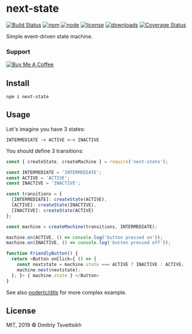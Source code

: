 # next-state

[![Build Status](https://travis-ci.com/reklatsmasters/simple-state.svg?branch=master)](https://travis-ci.com/reklatsmasters/simple-state)
[![npm](https://img.shields.io/npm/v/next-state.svg)](https://npmjs.org/package/next-state)
[![node](https://img.shields.io/node/v/next-state.svg)](https://npmjs.org/package/next-state)
[![license](https://img.shields.io/npm/l/next-state.svg)](https://npmjs.org/package/next-state)
[![downloads](https://img.shields.io/npm/dm/next-state.svg)](https://npmjs.org/package/next-state)
[![Coverage Status](https://coveralls.io/repos/github/reklatsmasters/next-state/badge.svg?branch=master)](https://coveralls.io/github/reklatsmasters/next-state?branch=master)

Simple event-driven state machine.

### Support

[![Buy Me A Coffee](https://www.buymeacoffee.com/assets/img/custom_images/purple_img.png)](https://www.buymeacoffee.com/reklatsmasters)

## Install

```
npm i next-state
```

##  Usage

Let's imagine you have 3 states:

```
INTERMEDIATE -> ACTIVE <-> INACTIVE
```

You should define 3 transitions:

```js
const { createState, createMachine } = require('next-state');

const INTERMEDIATE = 'INTERMEDIATE';
const ACTIVE = 'ACTIVE';
const INACTIVE = 'INACTIVE';

const transitions = {
  [INTERMEDIATE]: createState(ACTIVE),
  [ACTIVE]: createState(INACTIVE),
  [INACTIVE]: createState(ACTIVE)
};

const machine = createMachine(transitions, INTERMEDIATE);

machine.on(ACTIVE, () => console.log('button pressed on'));
machine.on(INACTIVE, () => console.log('button pressed off'));

function FriendlyButton() {
  return <Button onClick={ () => {
    const nextstate = machine.state === ACTIVE ? INACTIVE : ACTIVE;
    machine.next(nextstate);
  }; }> { machine.state } </Button>
}
```

See also [nodertc/dtls](https://github.com/nodertc/dtls) for more complex example.

## License

MIT, 2019 &copy; Dmitriy Tsvettsikh
